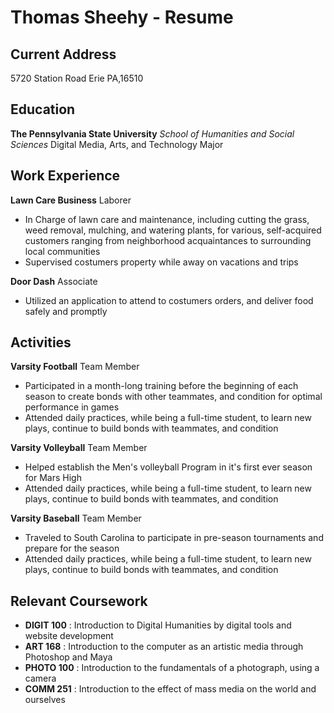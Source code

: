 # Thomas Sheehy - Resume

## **Current Address**
5720 Station Road
Erie PA,16510

## **Education**
**The Pennsylvania State University**
*School of Humanities and Social Sciences*
Digital Media, Arts, and Technology Major                                                                                     

## **Work Experience**
**Lawn Care Business**
Laborer
* In Charge of lawn care and maintenance, including cutting the grass, weed removal, mulching, and watering plants, for various, self-acquired customers ranging from neighborhood acquaintances to surrounding local communities
* Supervised costumers property while away on vacations and trips

**Door Dash**
Associate
* Utilized an application to attend to costumers orders, and deliver food safely and promptly

## **Activities**
**Varsity Football**
Team Member
* Participated in a month-long training before the beginning of each season to create bonds with other teammates, and condition for optimal performance in games
* Attended daily practices, while being a full-time student, to learn new plays, continue to build bonds with teammates, and condition

**Varsity Volleyball**
Team Member
* Helped establish the Men's volleyball Program in it's first ever season for Mars High
* Attended daily practices, while being a full-time student, to learn new plays, continue to build bonds with teammates, and condition

**Varsity Baseball**
Team Member
* Traveled to South Carolina to participate in pre-season tournaments and prepare for the season
* Attended daily practices, while being a full-time student, to learn new plays, continue to build bonds with teammates, and condition

## **Relevant Coursework**
* **DIGIT 100** : Introduction to Digital Humanities by digital tools and website development
* **ART 168** : Introduction to the computer as an artistic media through Photoshop and Maya
* **PHOTO 100** : Introduction to the fundamentals of a photograph, using a camera
* **COMM 251** : Introduction to the effect of mass media on the world and ourselves
